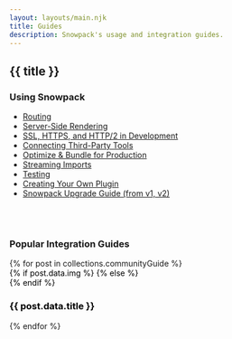 ```yaml
---
layout: layouts/main.njk
title: Guides
description: Snowpack's usage and integration guides.
---
```


<h2 class="content-title">
  {{ title }}
</h2>

<h3 class="content-title">
  Using Snowpack
</h3>

<div class="content">

- [Routing](/guides/routing)
- [Server-Side Rendering](/guides/server-side-render)
- [SSL, HTTPS, and HTTP/2 in Development](/guides/https-ssl-certificates)
- [Connecting Third-Party Tools](/guides/connecting-tools)
- [Optimize & Bundle for Production](/guides/optimize-and-bundle)
- [Streaming Imports](/guides/streaming-imports)
- [Testing](/guides/testing)
- [Creating Your Own Plugin](/guides/plugins)
- [Snowpack Upgrade Guide (from v1, v2)](/guides/upgrade-guide)

</div>

<br/>
<br/>

<h3 class="content-title">
  Popular Integration Guides
</h3>

<div class="news-items">
{% for post in collections.communityGuide %}

<article class="news-item">
  <a href="{{ post.url }}" style="text-decoration: none; color: initial; flex-grow: 1;">
{% if post.data.img %}<img class="news-item-image" src="{{ post.data.img }}" alt="" {% if post.data.imgBackground %} style="background: {{post.data.imgBackground}}" {% endif %} />
{% else %}<div class="news-item-image"></div>
{% endif %}
  <div class="news-item-text">
    <h3 class="news-item-title">{{ post.data.title }}</h3>
  </div>
  </a>
</article>
{% endfor %}
</div>
